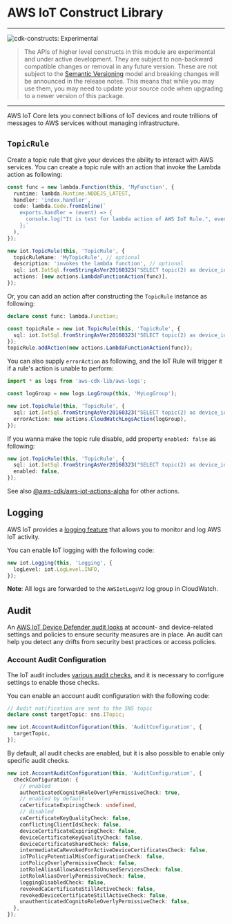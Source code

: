 # AWS IoT Construct Library
<!--BEGIN STABILITY BANNER-->

---

![cdk-constructs: Experimental](https://img.shields.io/badge/cdk--constructs-experimental-important.svg?style=for-the-badge)

> The APIs of higher level constructs in this module are experimental and under active development.
> They are subject to non-backward compatible changes or removal in any future version. These are
> not subject to the [Semantic Versioning](https://semver.org/) model and breaking changes will be
> announced in the release notes. This means that while you may use them, you may need to update
> your source code when upgrading to a newer version of this package.

---

<!--END STABILITY BANNER-->

AWS IoT Core lets you connect billions of IoT devices and route trillions of
messages to AWS services without managing infrastructure.

## `TopicRule`

Create a topic rule that give your devices the ability to interact with AWS services.
You can create a topic rule with an action that invoke the Lambda action as following:

```ts
const func = new lambda.Function(this, 'MyFunction', {
  runtime: lambda.Runtime.NODEJS_LATEST,
  handler: 'index.handler',
  code: lambda.Code.fromInline(`
    exports.handler = (event) => {
      console.log("It is test for lambda action of AWS IoT Rule.", event);
    };`
  ),
});

new iot.TopicRule(this, 'TopicRule', {
  topicRuleName: 'MyTopicRule', // optional
  description: 'invokes the lambda function', // optional
  sql: iot.IotSql.fromStringAsVer20160323("SELECT topic(2) as device_id, timestamp() as timestamp FROM 'device/+/data'"),
  actions: [new actions.LambdaFunctionAction(func)],
});
```

Or, you can add an action after constructing the `TopicRule` instance as following:

```ts
declare const func: lambda.Function;

const topicRule = new iot.TopicRule(this, 'TopicRule', {
  sql: iot.IotSql.fromStringAsVer20160323("SELECT topic(2) as device_id, timestamp() as timestamp FROM 'device/+/data'"),
});
topicRule.addAction(new actions.LambdaFunctionAction(func));
```

You can also supply `errorAction` as following,
and the IoT Rule will trigger it if a rule's action is unable to perform:

```ts
import * as logs from 'aws-cdk-lib/aws-logs';

const logGroup = new logs.LogGroup(this, 'MyLogGroup');

new iot.TopicRule(this, 'TopicRule', {
  sql: iot.IotSql.fromStringAsVer20160323("SELECT topic(2) as device_id, timestamp() as timestamp FROM 'device/+/data'"),
  errorAction: new actions.CloudWatchLogsAction(logGroup),
});
```

If you wanna make the topic rule disable, add property `enabled: false` as following:

```ts
new iot.TopicRule(this, 'TopicRule', {
  sql: iot.IotSql.fromStringAsVer20160323("SELECT topic(2) as device_id, timestamp() as timestamp FROM 'device/+/data'"),
  enabled: false,
});
```

See also [@aws-cdk/aws-iot-actions-alpha](https://docs.aws.amazon.com/cdk/api/v2/docs/aws-iot-actions-alpha-readme.html) for other actions.

## Logging

AWS IoT provides a [logging feature](https://docs.aws.amazon.com/iot/latest/developerguide/configure-logging.html) that allows you to monitor and log AWS IoT activity.

You can enable IoT logging with the following code:

```ts
new iot.Logging(this, 'Logging', {
  logLevel: iot.LogLevel.INFO,
});
```

**Note**: All logs are forwarded to the `AWSIotLogsV2` log group in CloudWatch.

## Audit

An [AWS IoT Device Defender audit looks](https://docs.aws.amazon.com/iot-device-defender/latest/devguide/device-defender-audit.html) at account- and device-related settings and policies to ensure security measures are in place.
An audit can help you detect any drifts from security best practices or access policies.

### Account Audit Configuration

The IoT audit includes [various audit checks](https://docs.aws.amazon.com/iot-device-defender/latest/devguide/device-defender-audit-checks.html), and it is necessary to configure settings to enable those checks.

You can enable an account audit configuration with the following code:

```ts
// Audit notification are sent to the SNS topic
declare const targetTopic: sns.ITopic;

new iot.AccountAuditConfiguration(this, 'AuditConfiguration', {
  targetTopic,
});
```

By default, all audit checks are enabled, but it is also possible to enable only specific audit checks.

```ts
new iot.AccountAuditConfiguration(this, 'AuditConfiguration', {
  checkConfiguration: {
    // enabled
    authenticatedCognitoRoleOverlyPermissiveCheck: true,
    // enabled by default
    caCertificateExpiringCheck: undefined,
    // disabled
    caCertificateKeyQualityCheck: false,
    conflictingClientIdsCheck: false,
    deviceCertificateExpiringCheck: false,
    deviceCertificateKeyQualityCheck: false,
    deviceCertificateSharedCheck: false,
    intermediateCaRevokedForActiveDeviceCertificatesCheck: false,
    ioTPolicyPotentialMisConfigurationCheck: false,
    iotPolicyOverlyPermissiveCheck: false,
    iotRoleAliasAllowsAccessToUnusedServicesCheck: false,
    iotRoleAliasOverlyPermissiveCheck: false,
    loggingDisabledCheck: false,
    revokedCaCertificateStillActiveCheck: false,
    revokedDeviceCertificateStillActiveCheck: false,
    unauthenticatedCognitoRoleOverlyPermissiveCheck: false,
  },
});
```
